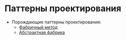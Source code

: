 # Паттерны проектирования
- Порождающие паттерны проектирования:
  - [Фабричный метод](./factory_method.md)
  - [Абстрактная фабрика](./abstract_factory.md)